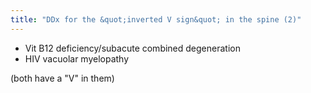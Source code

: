 ```yaml
---
title: "DDx for the &quot;inverted V sign&quot; in the spine (2)"
---
```

- Vit B12 deficiency/subacute combined degeneration
- HIV vacuolar myelopathy

(both have a &quot;V&quot; in them)

